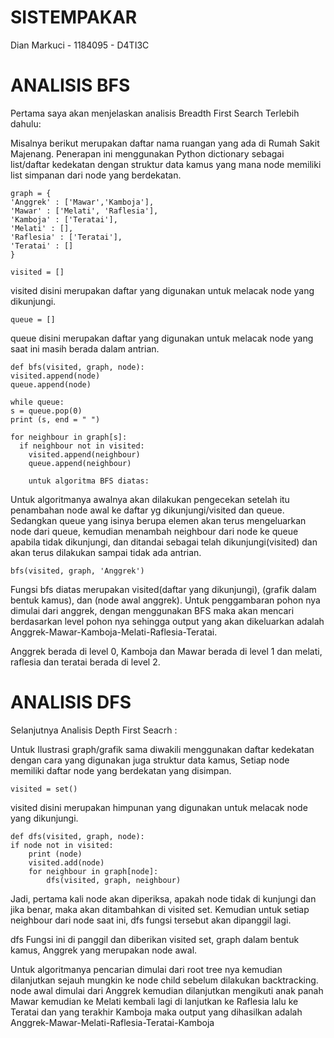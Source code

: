 # SISTEMPAKAR
Dian Markuci - 1184095 - D4TI3C 

# ANALISIS BFS
Pertama saya akan menjelaskan analisis Breadth First Search Terlebih dahulu:

Misalnya berikut merupakan daftar nama ruangan yang ada di Rumah Sakit Majenang.
Penerapan ini menggunakan Python dictionary sebagai list/daftar kedekatan dengan struktur data kamus yang mana node memiliki list simpanan dari node yang berdekatan.

    graph = {
    'Anggrek' : ['Mawar','Kamboja'],
    'Mawar' : ['Melati', 'Raflesia'],
    'Kamboja' : ['Teratai'],
    'Melati' : [],
    'Raflesia' : ['Teratai'],
    'Teratai' : []
    }

    visited = []
visited disini merupakan daftar yang digunakan untuk melacak node yang dikunjungi.

    queue = [] 
queue disini merupakan daftar yang digunakan untuk melacak node yang saat ini masih berada dalam antrian.

    def bfs(visited, graph, node):
    visited.append(node)
    queue.append(node)

    while queue:
    s = queue.pop(0) 
    print (s, end = " ") 

    for neighbour in graph[s]:
      if neighbour not in visited:
        visited.append(neighbour)
        queue.append(neighbour)
        
        untuk algoritma BFS diatas:

Untuk algoritmanya awalnya akan dilakukan pengecekan setelah itu penambahan node awal ke daftar yg dikunjungi/visited dan queue.
Sedangkan queue yang isinya berupa elemen akan terus mengeluarkan node dari queue, kemudian menambah neighbour dari node ke queue apabila tidak dikunjungi, dan ditandai sebagai telah dikunjungi(visited) dan akan terus dilakukan sampai tidak ada antrian.

    bfs(visited, graph, 'Anggrek')

Fungsi bfs diatas merupakan visited(daftar yang dikunjungi), (grafik dalam bentuk kamus), dan (node awal anggrek).
Untuk penggambaran pohon nya dimulai dari anggrek, dengan menggunakan BFS maka akan mencari berdasarkan level pohon nya sehingga output yang akan dikeluarkan adalah Anggrek-Mawar-Kamboja-Melati-Raflesia-Teratai.

Anggrek berada di level 0, Kamboja dan Mawar berada di level 1 dan melati, raflesia dan teratai berada di level 2.

# ANALISIS DFS
Selanjutnya Analisis Depth First Seacrh :

Untuk Ilustrasi graph/grafik sama diwakili menggunakan daftar kedekatan dengan cara yang digunakan juga struktur data kamus, Setiap node memiliki daftar node yang berdekatan yang disimpan.

    visited = set() 
visited disini merupakan himpunan yang digunakan untuk melacak node yang dikunjungi.

    def dfs(visited, graph, node):
    if node not in visited:
        print (node)
        visited.add(node)
        for neighbour in graph[node]:
            dfs(visited, graph, neighbour)

Jadi, pertama kali node akan diperiksa, apakah node tidak di kunjungi dan jika benar, maka akan ditambahkan di visited set.
Kemudian untuk setiap neighbour dari node saat ini, dfs fungsi tersebut akan dipanggil lagi.

dfs Fungsi ini di panggil dan diberikan visited set, graph dalam bentuk kamus, Anggrek yang merupakan node awal.

Untuk algoritmanya pencarian dimulai dari root tree nya kemudian dilanjutkan sejauh mungkin ke node child sebelum dilakukan backtracking. 
node awal dimulai dari Anggrek kemudian dilanjutkan mengikuti anak panah Mawar kemudian ke Melati kembali lagi di lanjutkan ke Raflesia lalu ke Teratai dan yang terakhir Kamboja  maka output yang dihasilkan adalah 
Anggrek-Mawar-Melati-Raflesia-Teratai-Kamboja

